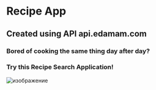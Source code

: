 # Recipe App
## Created using API api.edamam.com
### Bored of cooking the same thing day after day?
### Try this Recipe Search Application!

![изображение](https://user-images.githubusercontent.com/44140761/235655265-a67b5233-2579-4cfd-ae83-951ddfcb54d6.png)
